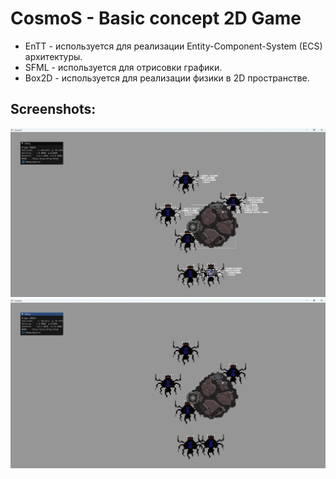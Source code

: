 # CosmoS - Basic concept 2D Game

* EnTT - используется для реализации Entity-Component-System (ECS) архитектуры.
* SFML - используется для отрисовки графики.
* Box2D - используется для реализации физики в 2D пространстве.

## Screenshots:
![Debug Screen](https://github.com/xororand/CosmoS/blob/master/Screens/debug.png)
![Screen](https://github.com/xororand/CosmoS/blob/master/Screens/nodebug.png)
